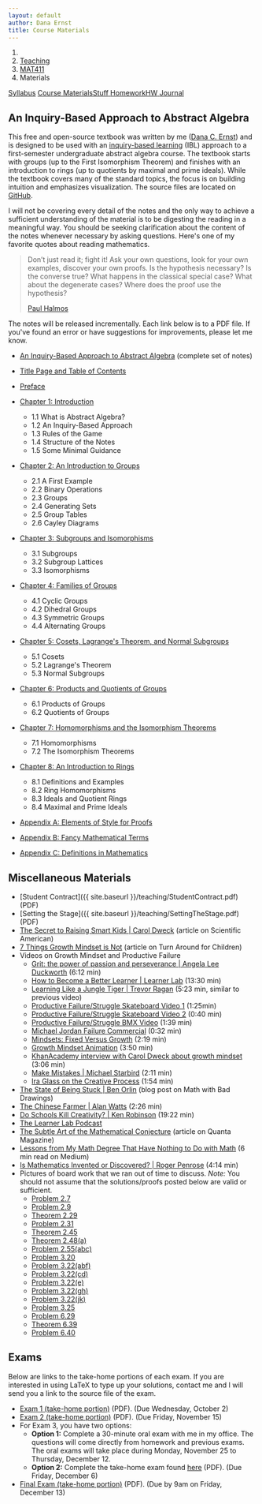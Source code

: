 ```yaml
---
layout: default
author: Dana Ernst
title: Course Materials
---
```


<ol class="breadcrumb">
  <li><a href="/"><i class="fa fa-home"></i></a></li>
  <li><a href="/teaching/">Teaching</a></li>
  <li><a href="/teaching/mat411f19">MAT411</a></li>
  <li class="active">Materials</li>
</ol>

<div class="row">
<div class="col-xs-12">
<div class="btn-group btn-group-justified">
<a class="btn btn-default btn-success" href="{{site.baseurl}}/teaching/mat411f19/syllabus/">Syllabus</a>
<a class="btn btn-default btn-primary" href="{{site.baseurl}}/teaching/mat411f19/materials/">
<span class="hidden-xs">Course Materials</span><span class="visible-xs">Stuff</span>
</a>
<a class="btn btn-default btn-warning" href="{{site.baseurl}}/teaching/mat411f19/homework/">
<span class="hidden-xs">Homework</span><span class="visible-xs">HW</span>
</a>
<a class="btn btn-default btn-info" href="{{site.baseurl}}/teaching/mat411f19/journal/">Journal</a>
</div>
</div>
</div>

## An Inquiry-Based Approach to Abstract Algebra ##

This free and open-source textbook was written by me ([Dana C. Ernst](http://danaernst.com)) and is designed to be used with an [inquiry-based learning](http://maamathedmatters.blogspot.com/2013/05/what-heck-is-ibl.html) (IBL) approach to a first-semester undergraduate abstract algebra course. The textbook starts with groups (up to the First Isomorphism Theorem) and finishes with an introduction to rings (up to quotients by maximal and prime ideals). While the textbook covers many of the standard topics, the focus is on building intuition and emphasizes visualization. The source files are located on [GitHub](https://github.com/dcernst/IBL-AbstractAlgebra).

I will not be covering every detail of the notes and the only way to achieve a sufficient understanding of the material is to be digesting the reading in a meaningful way.  You should be seeking clarification about the content of the notes whenever necessary by asking questions.  Here's one of my favorite quotes about reading mathematics.

<blockquote>
  <p>Don’t just read it; fight it! Ask your own questions, look for your own examples, discover your own proofs. Is the hypothesis necessary? Is the converse true? What happens in the classical special case? What about the degenerate cases? Where does the proof use the hypothesis?</p>
  <footer><a href="http://en.wikipedia.org/wiki/Paul_Halmos">Paul Halmos</a></footer>
</blockquote>

The notes will be released incrementally. Each link below is to a PDF file. If you've found an error or have suggestions for improvements, please let me know.

<!-- <div class="alert alert-info" role="alert" style="margin: 10px 0 10px 0">
<i class="fa fa-exclamation-triangle"></i>&nbsp; These notes are currently under construction and subject to change.
</div> -->

- [An Inquiry-Based Approach to Abstract Algebra]({{site.baseurl}}/teaching/mat411f19/IBL-AbstractAlgebra.pdf) (complete set of notes)

- [Title Page and Table of Contents]({{site.baseurl}}/teaching/mat411f19/TitlePage.pdf)
- [Preface]({{site.baseurl}}/teaching/mat411f19/Preface.pdf)
- [Chapter 1: Introduction]({{site.baseurl}}/teaching/mat411f19/Introduction.pdf)
    - 1.1 What is Abstract Algebra?
    - 1.2 An Inquiry-Based Approach
    - 1.3 Rules of the Game
    - 1.4 Structure of the Notes
    - 1.5 Some Minimal Guidance
- [Chapter 2: An Introduction to Groups]({{site.baseurl}}/teaching/mat411f19/IntroGroups.pdf)
    - 2.1 A First Example
    - 2.2 Binary Operations
    - 2.3 Groups
    - 2.4 Generating Sets
    - 2.5 Group Tables
    - 2.6 Cayley Diagrams
- [Chapter 3: Subgroups and Isomorphisms]({{site.baseurl}}/teaching/mat411f19/SubgroupsIsomorphisms.pdf)
    - 3.1 Subgroups
    - 3.2 Subgroup Lattices
    - 3.3 Isomorphisms
- [Chapter 4: Families of Groups]({{site.baseurl}}/teaching/mat411f19/Families.pdf)
    - 4.1 Cyclic Groups
    - 4.2 Dihedral Groups
    - 4.3 Symmetric Groups
    - 4.4 Alternating Groups
- [Chapter 5: Cosets, Lagrange's Theorem, and Normal Subgroups]({{site.baseurl}}/teaching/mat411f19/CosetsLagrangeNormal.pdf)
    - 5.1 Cosets
    - 5.2 Lagrange's Theorem
    - 5.3 Normal Subgroups
- [Chapter 6: Products and Quotients of Groups]({{site.baseurl}}/teaching/mat411f19/ProductsQuotients.pdf)
    - 6.1 Products of Groups
    - 6.2 Quotients of Groups
- [Chapter 7: Homomorphisms and the Isomorphism Theorems]({{site.baseurl}}/teaching/mat411f19/Homomorphisms.pdf)
    - 7.1 Homomorphisms
    - 7.2 The Isomorphism Theorems
- [Chapter 8: An Introduction to Rings]({{site.baseurl}}/teaching/mat411f19/Rings.pdf)
    - 8.1 Definitions and Examples
    - 8.2 Ring Homomorphisms
    - 8.3 Ideals and Quotient Rings
    - 8.4 Maximal and Prime Ideals
- [Appendix A: Elements of Style for Proofs]({{site.baseurl}}/teaching/mat411f19/ElementsOfStyle.pdf)
- [Appendix B: Fancy Mathematical Terms]({{site.baseurl}}/teaching/mat411f19/FancyMathematicalTerms.pdf)
- [Appendix C: Definitions in Mathematics]({{site.baseurl}}/teaching/mat411f19/Definitions.pdf)

## Miscellaneous Materials ##
- [Student Contract]({{ site.baseurl }}/teaching/StudentContract.pdf) (PDF)
- [Setting the Stage]({{ site.baseurl }}/teaching/SettingTheStage.pdf) (PDF)
- [The Secret to Raising Smart Kids &#124; Carol Dweck](https://www.scientificamerican.com/article/the-secret-to-raising-smart-kids1/) (article on Scientific American)
- [7 Things Growth Mindset is Not](https://www.turnaroundusa.org/7-things-growth-mindset-is-not/) (article on Turn Around for Children)
- Videos on Growth Mindset and Productive Failure
    - [Grit: the power of passion and perseverance &#124; Angela Lee Duckworth](https://www.youtube.com/watch?v=H14bBuluwB8) (6:12 min)
    - [How to Become a Better Learner &#124; Learner Lab](https://thelearnerlab.com/portfolio/learning-like-a-jungle-tiger/) (13:30 min)
    - [Learning Like a Jungle Tiger &#124; Trevor Ragan](https://www.youtube.com/watch?v=muoVtDjjonM&feature=youtu.be) (5:23 min, similar to previous video)
    - [Productive Failure/Struggle Skateboard Video 1](https://youtu.be/1QSocgE3yFY?si=gfCfWJ_NHFjWOTZ1) (1:25min)
    - [Productive Failure/Struggle Skateboard Video 2](https://www.instagram.com/p/BzKyyLchuve/) (0:40 min)
    - [Productive Failure/Struggle BMX Video](https://www.youtube.com/watch?v=9brnDOVJWnw) (1:39 min)
    - [Michael Jordan Failure Commercial](https://www.youtube.com/watch?v=JA7G7AV-LT8) (0:32 min)
    - [Mindsets: Fixed Versus Growth](https://www.youtube.com/watch?v=M1CHPnZfFmU) (2:19 min)
    - [Growth Mindset Animation](https://www.youtube.com/watch?v=-_oqghnxBmY) (3:50 min)
    - [KhanAcademy interview with Carol Dweck about growth mindset](https://www.youtube.com/watch?time_continue=1&v=wh0OS4MrN3E) (3:06 min)
    - [Make Mistakes &#124; Michael Starbird](https://www.youtube.com/watch?v=2yYQ-1X2ocU) (2:11 min)
    - [Ira Glass on the Creative Process](https://www.youtube.com/watch?v=PbC4gqZGPSY&feature=youtu.be) (1:54 min)
- [The State of Being Stuck &#124; Ben Orlin](https://mathwithbaddrawings.com/2017/09/20/the-state-of-being-stuck/) (blog post on Math with Bad Drawings)
- [The Chinese Farmer &#124; Alan Watts](https://www.youtube.com/watch?feature=share&v=eJShr4VdvxQ&app=desktop) (2:26 min)
- [Do Schools Kill Creativity? &#124; Ken Robinson](https://www.ted.com/talks/ken_robinson_says_schools_kill_creativity?language=en) (19:22 min)
- [The Learner Lab Podcast](https://thelearnerlab.com/podcast/)
- [The Subtle Art of the Mathematical Conjecture](https://www.quantamagazine.org/the-subtle-art-of-the-mathematical-conjecture-20190507/) (article on Quanta Magazine)
- [Lessons from My Math Degree That Have Nothing to Do with Math](https://medium.com/s/story/6-life-lessons-from-my-math-degree-that-have-nothing-to-do-with-math-d38aba90edfe) (6 min read on Medium)
- [Is Mathematics Invented or Discovered? &#124; Roger Penrose](https://www.youtube.com/watch?v=TKlPj_qGIt8) (4:14 min)
- Pictures of board work that we ran out of time to discuss. *Note:* You should not assume that the solutions/proofs posted below are valid or sufficient.
    - [Problem 2.7]({{site.baseurl}}/teaching/mat411f19/Problem2.7.jpeg)
    - [Problem 2.9]({{site.baseurl}}/teaching/mat411f19/Problem2.9.jpeg)
    - [Theorem 2.29]({{site.baseurl}}/teaching/mat411f19/Theorem2.29.jpg)
    - [Problem 2.31]({{site.baseurl}}/teaching/mat411f19/Problem2.31.jpg)
    - [Theorem 2.45]({{site.baseurl}}/teaching/mat411f19/Theorem2.45.jpg)
    - [Theorem 2.48(a)]({{site.baseurl}}/teaching/mat411f19/Theorem2.48.jpeg)
    - [Problem 2.55(abc)]({{site.baseurl}}/teaching/mat411f19/Problem2.55.jpeg)
    - [Problem 3.20]({{site.baseurl}}/teaching/mat411f19/Problem3.20.jpg)
    - [Problem 3.22(abf)]({{site.baseurl}}/teaching/mat411f19/Problem3.22abf.jpg)
    - [Problem 3.22(cd)]({{site.baseurl}}/teaching/mat411f19/Problem3.22cd.jpg)
    - [Problem 3.22(e)]({{site.baseurl}}/teaching/mat411f19/Problem3.22e.jpg)
    - [Problem 3.22(gh)]({{site.baseurl}}/teaching/mat411f19/Problem3.22gh.jpg)
    - [Problem 3.22(jk)]({{site.baseurl}}/teaching/mat411f19/Problem3.22jk.jpg)
    - [Problem 3.25]({{site.baseurl}}/teaching/mat411f19/Problem3.25.jpg)
    - [Problem 6.29]({{site.baseurl}}/teaching/mat411f19/Problem6.29.jpg)
    - [Theorem 6.39]({{site.baseurl}}/teaching/mat411f19/Theorem6.39.jpg)
    - [Problem 6.40]({{site.baseurl}}/teaching/mat411f19/Problem6.40.jpg)

## Exams
Below are links to the take-home portions of each exam. If you are interested in using LaTeX to type up your solutions, contact me and I will send you a link to the source file of the exam.

- [Exam 1 (take-home portion)]({{site.baseurl}}/teaching/mat411f19/411Exam1-Home.pdf) (PDF). (Due Wednesday, October 2)
- [Exam 2 (take-home portion)]({{site.baseurl}}/teaching/mat411f19/411Exam2-Home.pdf) (PDF). (Due Friday, November 15)
- For Exam 3, you have two options:
  - **Option 1:** Complete a 30-minute oral exam with me in my office.  The questions will come directly from homework and previous exams. The oral exams will take place during Monday, November 25 to Thursday, December 12.
  - **Option 2:** Complete the take-home exam found [here]({{site.baseurl}}/teaching/mat411f19/411Exam3-Home.pdf) (PDF). (Due Friday, December 6)
- [Final Exam (take-home portion)]({{site.baseurl}}/teaching/mat411f19/411ExamFinal-Home.pdf) (PDF). (Due by 9am on Friday, December 13)
